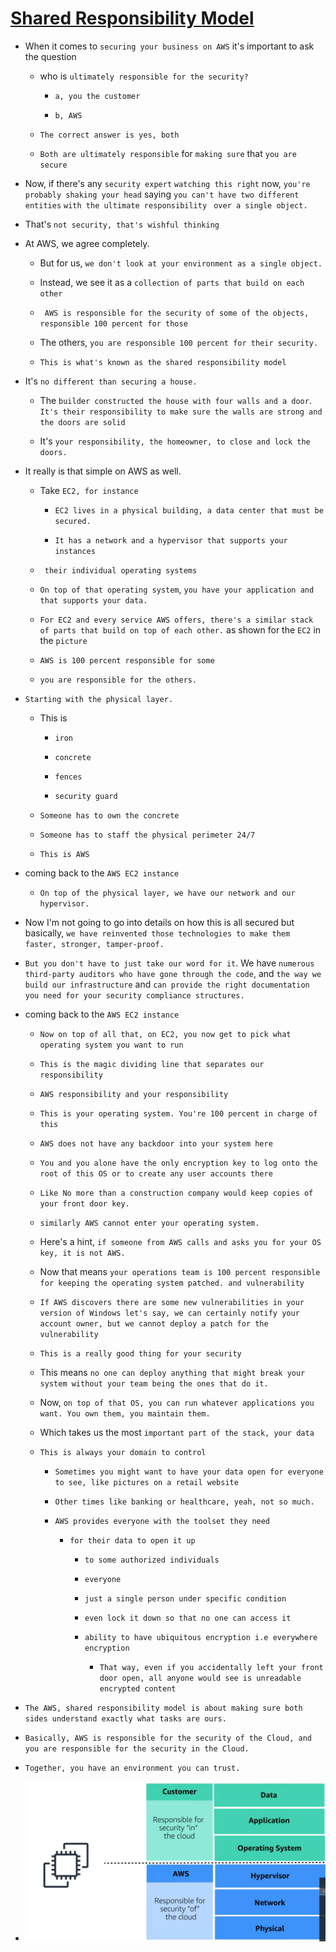 # <ins> Shared Responsibility Model </ins> #

- When it comes to `securing your business on AWS` it's important to ask the question 

    - who is `ultimately responsible for the security?` 
        
        - `a, you the customer `
        
        -  `b, AWS`

    - `The correct answer is yes, both`

    - `Both are ultimately responsible` for `making sure` that `you are secure`

- Now, if there's any `security expert` `watching this right` now, `you're probably shaking your head` saying `you can't have two different entities` `with the ultimate responsibility ` `over a single object.`

- That's `not security, that's wishful thinking`

- At AWS, we agree completely. 

    - But for us, `we don't look at your environment as a single object.`

    - Instead, we see it as a `collection of parts that build on each other`

    - ` AWS is responsible for the security of some of the objects, responsible 100 percent for those`

    - The others, `you are responsible 100 percent for their security. `

    - `This is what's known as the shared responsibility model`


-  It's `no different than securing a house.`

    - The `builder constructed the house with four walls and a door`. `It's their responsibility to make sure the walls are strong and the doors are solid`

    - It's `your responsibility, the homeowner, to close and lock the doors.`

-  It really is that simple on AWS as well. 

    - Take `EC2, for instance`

        - `EC2 lives in a physical building, a data center that must be secured.`

        - `It has a network and a hypervisor that supports your instances`

    - ` their individual operating systems`

    - `On top of that operating system`, `you have your application and that supports your data.`

    - `For EC2 and every service AWS offers, there's a similar stack of parts that build on top of each other.` as shown for the `EC2` in the `picture`

    - `AWS is 100 percent responsible for some`

    - `you are responsible for the others.`


-   `Starting with the physical layer.` 
    
    - This is 
        
        - `iron` 
        
        - `concrete` 
        
        - `fences` 
        
        - `security guard `

    - `Someone has to own the concrete`

    - `Someone has to staff the physical perimeter 24/7`

    - `This is AWS`

- coming back to the `AWS EC2 instance`

    - `On top of the physical layer, we have our network and our hypervisor.`

- Now I'm not going to go into details on how this is all secured but basically, `we have reinvented those technologies to make them faster, stronger, tamper-proof.`

- `But you don't have to just take our word for it`. We have `numerous third-party auditors who have gone through the code`, and `the way we build our infrastructure` and `can provide the right documentation you need for your security compliance structures.`

- coming back to the `AWS EC2 instance`

    - `Now on top of all that, on EC2, you now get to pick what operating system you want to run`

    - `This is the magic dividing line that separates our responsibility`

    - `AWS responsibility and your responsibility`

    - `This is your operating system. You're 100 percent in charge of this`

    - `AWS does not have any backdoor into your system here`

    - `You and you alone have the only encryption key to log onto the root of this OS or to create any user accounts there`

    - `Like No more than a construction company would keep copies of your front door key.`

    - `similarly AWS cannot enter your operating system.`

    - Here's a hint, `if someone from AWS calls and asks you for your OS key, it is not AWS.`

    - Now that means `your operations team is 100 percent responsible for keeping the operating system patched. and vulnerability`

    -  `If AWS discovers there are some new vulnerabilities in your version of Windows let's say, we can certainly notify your account owner, but we cannot deploy a patch for the vulnerability`

    - `This is a really good thing for your security`

    - This means `no one can deploy anything that might break your system without your team being the ones that do it.`

    - Now, `on top of that OS, you can run whatever applications you want. You own them, you maintain them.`

    - Which takes us the most `important part of the stack, your data`

    - `This is always your domain to control`

        - `Sometimes you might want to have your data open for everyone to see, like pictures on a retail website`

        - `Other times like banking or healthcare, yeah, not so much.`

        - `AWS provides everyone with the toolset they need`

            - `for their data to open it up`
                
                -  `to some authorized individuals`

                - `everyone` 

                - `just a single person under specific condition `

                - `even lock it down so that no one can access it `

                - `ability to have ubiquitous encryption i.e everywhere encryption `

                    - `That way, even if you accidentally left your front door open, all anyone would see is unreadable encrypted content`


- `The AWS, shared responsibility model is about making sure both sides understand exactly what tasks are ours.`

- `Basically, AWS is responsible for the security of the Cloud, and you are responsible for the security in the Cloud.`

- `Together, you have an environment you can trust.`

- ![EC2 Responsibility](image-1.png)



            












